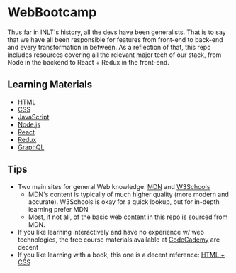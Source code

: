# WebBootcamp

Thus far in INLT's history, all the devs have been generalists. That is to say that we have all been responsible for features from front-end to back-end and every transformation in between. As a reflection of that, this repo includes resources covering all the relevant major tech of our stack, from Node in the backend to React + Redux in the front-end.

## Learning Materials
* [HTML](./HTML.md)
* [CSS](./CSS.md)
* [JavaScript](./JS.md)
* [Node.js](./Node.md)
* [React](./React.md)
* [Redux](./Redux.md)
* [GraphQL](./GraphQL.md)

## Tips
* Two main sites for general Web knowledge: [MDN](https://developer.mozilla.org/en-US/) and [W3Schools](https://www.w3schools.com/)
  * MDN's content is typically of much higher quality (more modern and accurate). W3Schools is okay for a quick lookup, but for in-depth learning prefer MDN
  * Most, if not all, of the basic web content in this repo is sourced from MDN.
* If you like learning interactively and have no experience w/ web technologies, the free course materials available at [CodeCademy](https://www.codecademy.com) are decent
* If you like learning with a book, this one is a decent reference: [HTML + CSS](https://www.amazon.com/HTML-CSS-Design-Build-Websites/dp/1118008189/ref=sr_1_4?crid=1XQRJJCXNBMJ9&keywords=html+css&qid=1572580806&sprefix=html+c%2Caps%2C237&sr=8-4)

